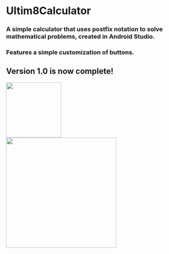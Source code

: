 # Ultim8Calculator

### A simple calculator that uses postfix notation to solve mathematical problems, created in Android Studio. <br>
### Features a simple customization of buttons.

## **Version 1.0 is now complete!** <br>
<img src='https://github.com/84mu3lC3p4C7/Ultim8Calculator/assets/111708236/5630b526-593f-407e-84f3-93bfd54b32df' width='150'> <br>
<img src='https://github.com/84mu3lC3p4C7/Ultim8Calculator/assets/111708236/778ff072-165b-474d-b168-c1d7e8997fdc' width='300'>
